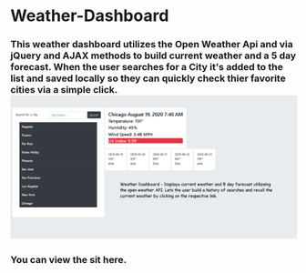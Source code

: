 <h1> Weather-Dashboard </h1>
<h3> This weather dashboard utilizes the Open Weather Api and via jQuery and AJAX methods to build current weather and a 5 day forecast. When the user searches for a City it's added to the list and saved locally so they can quickly check thier favorite cities via a simple click. 
<img src = "WD.png">
  
  <h3> You can view the sit here. </h3>
